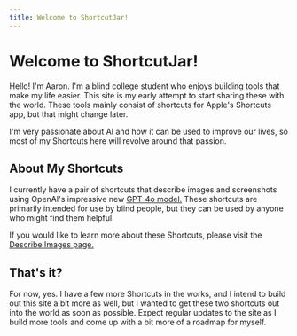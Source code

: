 ```yaml
---
title: Welcome to ShortcutJar!
---
```


# Welcome to ShortcutJar!

Hello! I'm Aaron. I'm a blind college student who enjoys building tools that make my life easier. This site is my early attempt to start sharing these with the world. These tools mainly consist of shortcuts for Apple's Shortcuts app, but that might change later.

I'm very passionate about AI and how it can be used to improve our lives, so most of my Shortcuts here will revolve around that passion.

## About My Shortcuts

I currently have a pair of shortcuts that describe images and screenshots using OpenAI's impressive new [GPT-4o model.](https://openai.com/index/hello-gpt-4o/) These shortcuts are primarily intended for use by blind people, but they can be used by anyone who might find them helpful.

If you would like to learn more about these Shortcuts, please visit the [Describe Images page.](describe/documentation.md)

## That's it?

For now, yes. I have a few more Shortcuts in the works, and I intend to build out this site a bit more as well, but I wanted to get these two shortcuts out into the world as soon as possible. Expect regular updates to the site as I build more tools and come up with a bit more of a roadmap for myself.

